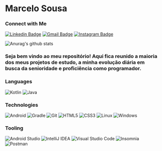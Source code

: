 # Marcelo Sousa

### Connect with Me
[![Linkedin Badge](https://img.shields.io/badge/-Marcelo-blue?style=for-the-badge&logo=Linkedin&logoColor=white&link=https://www.linkedin.com/in/marcel0sousa/)](https://www.linkedin.com/in/marcel0sousa/)
[![Gmail Badge](https://img.shields.io/badge/-Marcelo-c14438?style=for-the-badge&logo=Gmail&logoColor=white&link=mailto:a.sousa.ff@gmail.com)](mailto:a.sousa.ff@gmail.com)
[![Instagram Badge](https://img.shields.io/badge/-Marcelo-a43b9d?style=for-the-badge&logo=Instagram&logoColor=white&link=https://www.instagram.com/marcel0_sous4/?hl=pt-br)](https://www.instagram.com/marcel0_sous4/?hl=pt-br)

![Anurag's github stats](https://github-readme-stats.vercel.app/api?username=Marcel0Sousa&show_icons=true&theme=dracula)

### Seja bem vindo ao meu repositório! Aqui fica reunido a maioria dos meus projetos de estudo, a minha evolução diária em busca da senioridade e proficiência como programador.

### Languages
![Kotlin](https://img.shields.io/badge/-Kotlin-CE608A?style=for-the-badge&logo=kotlin&logoColor=white)
![Java](https://img.shields.io/badge/-Java-E42D2C?style=for-the-badge&logo=java&logoColor=white)

### Technologies
![Android](https://img.shields.io/badge/-Android-32DE84?style=for-the-badge&logo=android&logoColor=white)
![Gradle](https://img.shields.io/badge/Gradle-02303A.svg?style=for-the-badge&logo=Gradle&logoColor=white)
![Git](https://img.shields.io/badge/-Git-F05032?style=for-the-badge&logo=git&logoColor=white)
![HTML5](https://img.shields.io/badge/-HTML5-E34F26?style=for-the-badge&logo=html5&logoColor=white)
![CSS3](https://img.shields.io/badge/-CSS3-549FDE?style=for-the-badge&logo=css3&logoColor=white)
![Linux](https://img.shields.io/badge/Linux-FCC624?style=for-the-badge&logo=linux&logoColor=black)
![Windows](https://img.shields.io/badge/-Windows-00ADEF?style=for-the-badge&logo=windows&logoColor=white)

### Tooling
![Android Studio](https://img.shields.io/badge/Android%20Studio-3DDC84.svg?style=for-the-badge&logo=android-studio&logoColor=white)
![IntelliJ IDEA](https://img.shields.io/badge/IntelliJIDEA-000000.svg?style=for-the-badge&logo=intellij-idea&logoColor=white)
![Visual Studio Code](https://img.shields.io/badge/Visual%20Studio%20Code-0078d7.svg?style=for-the-badge&logo=visual-studio-code&logoColor=white) 
![Insomnia](https://img.shields.io/badge/-Insomnia-5849BE?style=for-the-badge&logo=insomnia&logoColor=white)
![Postman](https://img.shields.io/badge/-Postman-FD602F?style=for-the-badge&logo=postman&logoColor=white)


